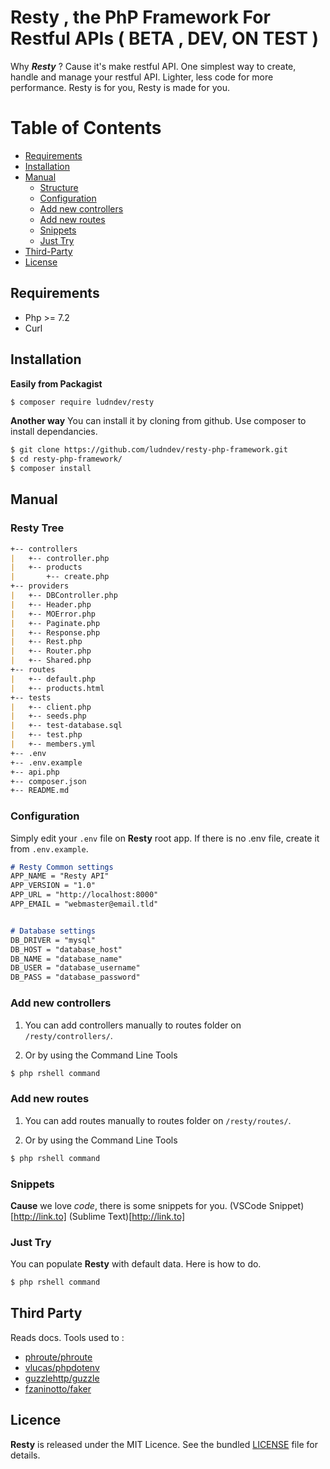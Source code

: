 # Resty , the PhP Framework For Restful APIs ( BETA , DEV, ON TEST )

Why ***Resty*** ? Cause it's make restful API. One simplest way to create, handle and manage your restful API. Lighter, less code for more performance. Resty is for you, Resty is made for you.



# Table of Contents

 - [Requirements](#requirements)
 - [Installation](#installation)
 - [Manual](#manual)
   - [Structure](#resty-tree)
   - [Configuration](#configuration)
   - [Add new controllers](#add-new-controllers)
   - [Add new routes](#add-new-routes)
   - [Snippets](#snippets)
   - [Just Try](#just-try)
 - [Third-Party](#third-party)
 - [License](#Licence)



## Requirements

* Php >= 7.2
* Curl



## Installation

**Easily from Packagist**
```sh
$ composer require ludndev/resty
```

**Another way**
You can install it by cloning from github. Use composer to install dependancies.
```sh
$ git clone https://github.com/ludndev/resty-php-framework.git
$ cd resty-php-framework/
$ composer install
```


## Manual



### Resty Tree

```md
+-- controllers
|   +-- controller.php
|   +-- products
|       +-- create.php
+-- providers
|   +-- DBController.php
|   +-- Header.php
|   +-- MOError.php
|   +-- Paginate.php
|   +-- Response.php
|   +-- Rest.php
|   +-- Router.php
|   +-- Shared.php
+-- routes
|   +-- default.php
|   +-- products.html
+-- tests
|   +-- client.php
|   +-- seeds.php
|   +-- test-database.sql
|   +-- test.php
|   +-- members.yml
+-- .env
+-- .env.example
+-- api.php
+-- composer.json
+-- README.md
```



### Configuration

Simply edit your `.env` file on **Resty** root app. If there is no .env file, create it from `.env.example`.

```md
# Resty Common settings
APP_NAME = "Resty API"
APP_VERSION = "1.0"
APP_URL = "http://localhost:8000"
APP_EMAIL = "webmaster@email.tld"


# Database settings
DB_DRIVER = "mysql"
DB_HOST = "database_host"
DB_NAME = "database_name"
DB_USER = "database_username"
DB_PASS = "database_password"
```



### Add new controllers

1. You can add controllers manually to routes folder on `/resty/controllers/`.

2. Or by using the Command Line Tools
```sh
$ php rshell command
```



### Add new routes

1. You can add routes manually to routes folder on `/resty/routes/`.

2. Or by using the Command Line Tools
```sh
$ php rshell command
```



### Snippets
**Cause** we love *code*, there is some snippets for you.
(VSCode Snippet)[http://link.to]
(Sublime Text)[http://link.to]



### Just Try

You can populate **Resty** with default data. Here is how to do.
```sh
$ php rshell command
```



## Third Party

Reads docs. Tools used to :
* [phroute/phroute](https://link____)
* [vlucas/phpdotenv](https://link____)
* [guzzlehttp/guzzle](https://link____)
* [fzaninotto/faker](https://link____)



## Licence

**Resty** is released under the MIT Licence. See the bundled [LICENSE](LICENCE) file for details.



